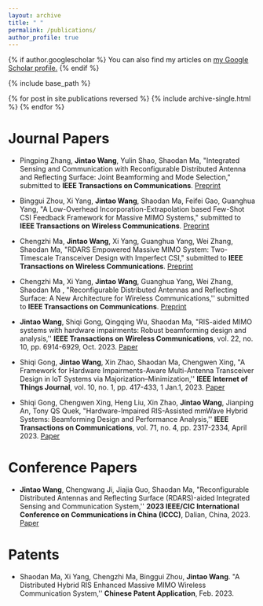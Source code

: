 ```yaml
---
layout: archive
title: " "
permalink: /publications/
author_profile: true
---
```


{% if author.googlescholar %}
  You can also find my articles on <u><a href="{{author.googlescholar}}">my Google Scholar profile</a>.</u>
{% endif %}

{% include base_path %}

{% for post in site.publications reversed %}
  {% include archive-single.html %}
{% endfor %}


# Journal Papers

- Pingping Zhang, **Jintao Wang**, Yulin Shao, Shaodan Ma, "Integrated Sensing and Communication with Reconfigurable Distributed Antenna and Reflecting Surface: Joint Beamforming and Mode Selection," submitted to **IEEE Transactions on Communications**. [Preprint](https://arxiv.org/abs/2401.05182)

- Binggui Zhou, Xi Yang, **Jintao Wang**, Shaodan Ma, Feifei Gao, Guanghua Yang, "A Low-Overhead Incorporation-Extrapolation based Few-Shot CSI Feedback Framework for Massive MIMO Systems," submitted to **IEEE Transactions on Wireless Communications**. [Preprint](https://arxiv.org/abs/2312.04062)

- Chengzhi Ma, **Jintao Wang**, Xi Yang, Guanghua Yang, Wei Zhang, Shaodan Ma, "RDARS Empowered Massive MIMO System: Two-Timescale Transceiver Design with Imperfect CSI," submitted to **IEEE Transactions on Wireless Communications**. [Preprint](https://arxiv.org/abs/2312.08753)


- Chengzhi Ma, Xi Yang, **Jintao Wang**, Guanghua Yang, Wei Zhang, Shaodan Ma
, "Reconfigurable Distributed Antennas and Reflecting Surface: A New Architecture for Wireless Communications,'' submitted to **IEEE Transactions on Communications**. [Preprint](https://arxiv.org/abs/2303.06950) 


- **Jintao Wang**, Shiqi Gong, Qingqing Wu, Shaodan Ma, "RIS-aided MIMO systems with hardware impairments: Robust beamforming design and analysis,'' **IEEE Transactions on Wireless Communications**, vol. 22, no. 10, pp. 6914-6929, Oct. 2023. [Paper](https://ieeexplore.ieee.org/abstract/document/10056867)

- Shiqi Gong, **Jintao Wang**, Xin Zhao, Shaodan Ma, Chengwen Xing, "A Framework for Hardware Impairments-Aware Multi-Antenna Transceiver Design in IoT Systems via Majorization–Minimization,'' **IEEE Internet of Things Journal**, vol. 10, no. 1, pp. 417-433, 1 Jan.1, 2023. [Paper](https://ieeexplore.ieee.org/abstract/document/9867975)

- Shiqi Gong, Chengwen Xing, Heng Liu, Xin Zhao, **Jintao Wang**, Jianping An, Tony QS Quek, "Hardware-Impaired RIS-Assisted mmWave Hybrid Systems: Beamforming Design and Performance Analysis,'' **IEEE Transactions on Communications**, vol. 71, no. 4, pp. 2317-2334, April 2023.  [Paper](https://ieeexplore.ieee.org/abstract/document/10034679)  

# Conference Papers

- **Jintao Wang**, Chengwang Ji, Jiajia Guo, Shaodan Ma, "Reconfigurable Distributed Antennas and Reflecting Surface (RDARS)-aided Integrated Sensing and Communication System,'' **2023 IEEE/CIC International Conference on Communications in China (ICCC)**, Dalian, China, 2023.  [Paper](https://ieeexplore.ieee.org/abstract/document/10233300)

# Patents

- Shaodan Ma, Xi Yang, Chengzhi Ma, Binggui Zhou, **Jintao Wang**. "A Distributed Hybrid RIS Enhanced Massive MIMO Wireless Communication System,'' **Chinese Patent Application**, Feb. 2023.









